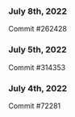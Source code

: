### July 8th, 2022

Commit #262428

### July 5th, 2022

Commit #314353


### July 4th, 2022

Commit #72281
